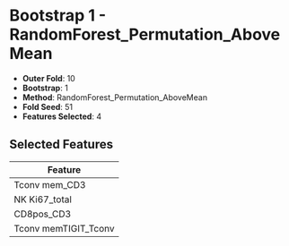 # Bootstrap 1 - RandomForest_Permutation_AboveMean

- **Outer Fold**: 10
- **Bootstrap**: 1
- **Method**: RandomForest_Permutation_AboveMean
- **Fold Seed**: 51
- **Features Selected**: 4

## Selected Features

| Feature |
|---------|
| Tconv mem_CD3 |
| NK Ki67_total |
| CD8pos_CD3 |
| Tconv memTIGIT_Tconv |
